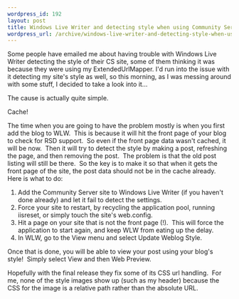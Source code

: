 ```yaml
--- 
wordpress_id: 192
layout: post
title: Windows Live Writer and detecting style when using Community Server
wordpress_url: /archive/windows-live-writer-and-detecting-style-when-using-community-server/
---
```


<p>Some people have emailed me about having trouble with Windows Live Writer detecting the style of their CS site, some of them thinking it was because they were using my ExtendedUrlMapper. I'd run into the issue with it detecting my site's style as well, so this morning, as I was messing around with some stuff, I decided to take a look into it...</p> <p>The cause is actually quite simple.</p> <p>Cache!</p> <p>The time when you are going to have the problem mostly is when you first add the blog to WLW.&nbsp; This is because it will hit the front page of your blog to check for RSD support.&nbsp; So even if the front page data wasn't cached, it will be now.&nbsp; Then it will try to detect the style by making a post, refreshing the page, and then removing the post.&nbsp; The problem is that the old post listing will still be there.&nbsp; So the key is to make it so that when it gets the front page of the site, the post data should not be in the cache already.&nbsp; Here is what to do:</p> <ol> <li>Add the Community Server site to Windows Live Writer (if you haven't done already) and let it fail to detect the settings.  <li>Force your site to restart, by recycling the application pool, running iisreset, or simply touch the site's web.config.  <li>Hit a page on your site that is not the front page (!).&nbsp; This will force the application to start again, and keep WLW from eating up the delay.  <li>In WLW, go to the View menu and select Update Weblog Style.</li></ol> <p>Once that is done, you will be able to view your post using your blog's style!&nbsp; Simply select View and then Web Preview.</p> <p>Hopefully with the final release they fix some of its CSS url handling.&nbsp; For me, none of the style images show up (such as my header) because the CSS for the image is a relative path rather than the absolute URL.</p>
         
